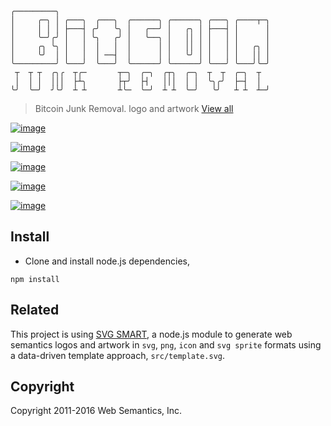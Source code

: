```
╭─────────╮
│     ╭─╮ │ ╭───╮  ╭───╮  ╭──────╮ ╭──────╮ ╭───╮ ╭────┬─╮
│     │ │ │ ├───┤ ╭╯   ╰╮ │   ╭──╯ │   ╭╮ │ ├───┤ │      │
│     ╰─╯╭╯ │   │ ╰╮   ╭╯ │   ╰──╮ │   ││ │ │   │ │      │
│     ╭╮ ╰╮ │   │  │   │  │      │ │   ││ │ │   │ │   ╭╮ │
│     ╰╯  │ │   │  │ ──┤  │      │ │   ╰╯ │ │   │ │   ││ │
╰─────────╯ ╰───╯  ╰───╯  ╰──────╯ ╰──────╯ ╰───╯ ╰───╯╰─╯
 ┬  ┬ ┬  ╭╮╭  ┬╭─       ┬─╮  ╭─╮  ╭┬╮  ╭─╮  ┬  ┬  ╭─╮  ┬  
 │  │ │  │││  ├┴╮       ├┬╯  ├┤   │││  │ │  ╰╮╭╯  ├─┤  │  
╰╯  ╰─╯  ╯╰╯  ┴ ┴       ┴╰─  ╰─╯  ┴ ┴  ╰─╯   ╰╯   ┴ ┴  ┴─╯
```
> Bitcoin Junk Removal. logo and artwork [View all](https://websemantics.github.io/bitcoin-junk-removal/dist/index.html)

[![image](https://websemantics.github.io/bitcoin-junk-removal/dist/assets/svg/blue-gradient.svg)](http://websemantics.io)

[![image](https://websemantics.github.io/bitcoin-junk-removal/dist/assets/svg/green-gradient.svg)](http://websemantics.io)

[![image](https://websemantics.github.io/bitcoin-junk-removal/dist/assets/svg/grey-gradient.svg)](http://websemantics.io)

[![image](https://websemantics.github.io/bitcoin-junk-removal/dist/assets/svg/grey-outline-grey-solid.svg)](http://websemantics.io)

[![image](https://websemantics.github.io/bitcoin-junk-removal/dist/assets/svg/grey-solid.svg)](http://websemantics.io)

## Install

- Clone and install node.js dependencies,

```
npm install
```

## Related

This project is using [SVG SMART](https://github.com/websemantics/svg-smart), a node.js module to generate web semantics logos and artwork in `svg`, `png`, `icon` and `svg sprite` formats using a data-driven template approach, `src/template.svg`.

## Copyright

Copyright 2011-2016 Web Semantics, Inc.
